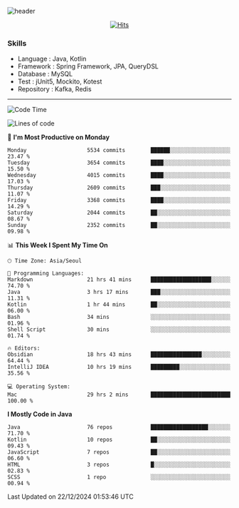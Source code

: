 <!-- Github Profile Readme로 프로필 꾸미기 : https://zzsza.github.io/development/2020/07/10/make-github-profile-readme/ -->

<!-- github theme -->
  <!-- 
    ![header](https://capsule-render.vercel.app/api?type=slice&color=e0f0e3&height=150&section=header&text=beasy&fontSize=45)
  -->
  ![header](https://capsule-render.vercel.app/api?type=soft&color=e0f0e3&height=150&section=header&text=Choi-YongSeok&fontSize=55&animation=twinkling)


<!-- hits count : https://hits.seeyoufarm.com/ -->
<div align=center>
    
  [![Hits](https://hits.seeyoufarm.com/api/count/incr/badge.svg?url=https%3A%2F%2Fgithub.com%2Fchoi-ys&count_bg=%2379C83D&title_bg=%23555555&icon=&icon_color=%23E7E7E7&title=hits&edge_flat=false)](https://hits.seeyoufarm.com)

</div>


<!-- Committed Top Lang -->
<div align=center>
</div>


### Skills
 - Language : Java, Kotlin
 - Framework : Spring Framework, JPA, QueryDSL
 - Database : MySQL
 - Test : jUnit5, Mockito, Kotest
 - Repository : Kafka, Redis

---

<!--START_SECTION:waka-->
![Code Time](http://img.shields.io/badge/Code%20Time-4%2C986%20hrs%2020%20mins-blue)

![Lines of code](https://img.shields.io/badge/From%20Hello%20World%20I%27ve%20Written-15.1%20million%20lines%20of%20code-blue)

📅 **I'm Most Productive on Monday** 

```text
Monday                   5534 commits        ██████░░░░░░░░░░░░░░░░░░░   23.47 % 
Tuesday                  3654 commits        ████░░░░░░░░░░░░░░░░░░░░░   15.50 % 
Wednesday                4015 commits        ████░░░░░░░░░░░░░░░░░░░░░   17.03 % 
Thursday                 2609 commits        ███░░░░░░░░░░░░░░░░░░░░░░   11.07 % 
Friday                   3368 commits        ████░░░░░░░░░░░░░░░░░░░░░   14.29 % 
Saturday                 2044 commits        ██░░░░░░░░░░░░░░░░░░░░░░░   08.67 % 
Sunday                   2352 commits        ██░░░░░░░░░░░░░░░░░░░░░░░   09.98 % 
```


📊 **This Week I Spent My Time On** 

```text
🕑︎ Time Zone: Asia/Seoul

💬 Programming Languages: 
Markdown                 21 hrs 41 mins      ███████████████████░░░░░░   74.70 % 
Java                     3 hrs 17 mins       ███░░░░░░░░░░░░░░░░░░░░░░   11.31 % 
Kotlin                   1 hr 44 mins        ██░░░░░░░░░░░░░░░░░░░░░░░   06.00 % 
Bash                     34 mins             ░░░░░░░░░░░░░░░░░░░░░░░░░   01.96 % 
Shell Script             30 mins             ░░░░░░░░░░░░░░░░░░░░░░░░░   01.74 % 

🔥 Editors: 
Obsidian                 18 hrs 43 mins      ████████████████░░░░░░░░░   64.44 % 
IntelliJ IDEA            10 hrs 19 mins      █████████░░░░░░░░░░░░░░░░   35.56 % 

💻 Operating System: 
Mac                      29 hrs 2 mins       █████████████████████████   100.00 % 
```

**I Mostly Code in Java** 

```text
Java                     76 repos            ██████████████████░░░░░░░   71.70 % 
Kotlin                   10 repos            ██░░░░░░░░░░░░░░░░░░░░░░░   09.43 % 
JavaScript               7 repos             ██░░░░░░░░░░░░░░░░░░░░░░░   06.60 % 
HTML                     3 repos             █░░░░░░░░░░░░░░░░░░░░░░░░   02.83 % 
SCSS                     1 repo              ░░░░░░░░░░░░░░░░░░░░░░░░░   00.94 % 
```




 Last Updated on 22/12/2024 01:53:46 UTC
<!--END_SECTION:waka-->

<!-- 
![footer](https://capsule-render.vercel.app/api?section=footer&type=slice&color=e0f0e3)
-->


